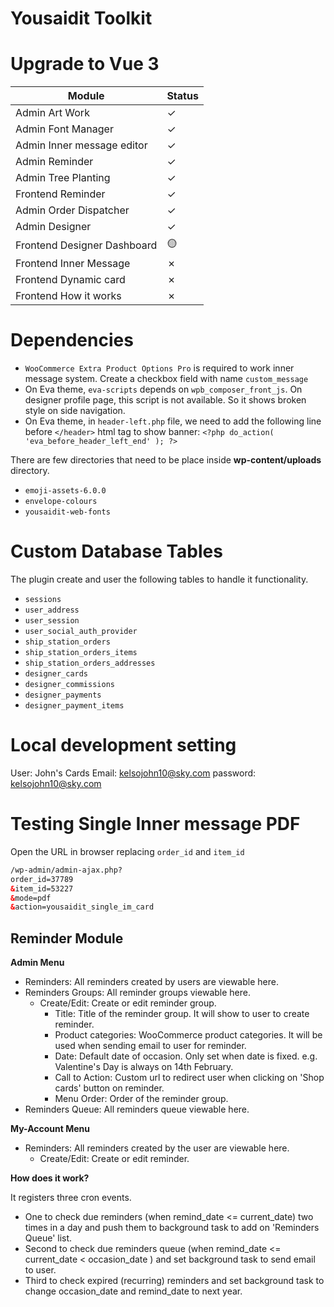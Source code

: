 # Yousaidit Toolkit

# Upgrade to Vue 3

| Module                      | Status  |
|-----------------------------|---------|
| Admin Art Work              | &check; |
| Admin Font Manager          | &check; |
| Admin Inner message editor  | &check; |
| Admin Reminder              | &check; |
| Admin Tree Planting         | &check; |
| Frontend Reminder           | &check; |
| Admin Order Dispatcher      | &check; |
| Admin Designer              | &check; |
| Frontend Designer Dashboard | 🟡      |
| Frontend Inner Message      | &cross; |
| Frontend Dynamic card       | &cross; |
| Frontend How it works       | &cross; |

# Dependencies

* `WooCommerce Extra Product Options Pro` is required to work inner message system. Create a checkbox field with
  name `custom_message`
* On Eva theme, `eva-scripts` depends on `wpb_composer_front_js`. On designer profile page, this script is not
  available. So it shows broken style on side navigation.
* On Eva theme, in `header-left.php` file, we need to add the following line before `</header>` html tag to show banner:
  `<?php do_action( 'eva_before_header_left_end' ); ?>`

There are few directories that need to be place inside **wp-content/uploads** directory.

* `emoji-assets-6.0.0`
* `envelope-colours`
* `yousaidit-web-fonts`

# Custom Database Tables

The plugin create and user the following tables to handle it functionality.

* `sessions`
* `user_address`
* `user_session`
* `user_social_auth_provider`
* `ship_station_orders`
* `ship_station_orders_items`
* `ship_station_orders_addresses`
* `designer_cards`
* `designer_commissions`
* `designer_payments`
* `designer_payment_items`

# Local development setting

User: John's Cards
Email: kelsojohn10@sky.com
password: kelsojohn10@sky.com

# Testing Single Inner message PDF

Open the URL in browser replacing `order_id` and `item_id`

```html
/wp-admin/admin-ajax.php?
order_id=37789
&item_id=53227
&mode=pdf
&action=yousaidit_single_im_card
```

## Reminder Module

**Admin Menu**

* Reminders: All reminders created by users are viewable here.
* Reminders Groups: All reminder groups viewable here.
    * Create/Edit: Create or edit reminder group.
        * Title: Title of the reminder group. It will show to user to create reminder.
        * Product categories: WooCommerce product categories. It will be used when sending email to user for reminder.
        * Date: Default date of occasion. Only set when date is fixed. e.g. Valentine's Day is always on 14th February.
        * Call to Action: Custom url to redirect user when clicking on 'Shop cards' button on reminder.
        * Menu Order: Order of the reminder group.
* Reminders Queue: All reminders queue viewable here.

**My-Account Menu**

* Reminders: All reminders created by the user are viewable here.
    * Create/Edit: Create or edit reminder.

**How does it work?**

It registers three cron events.

* One to check due reminders (when remind_date <= current_date) two times in a day and push them to background task to
  add on 'Reminders Queue' list.
* Second to check due reminders queue (when remind_date <= current_date < occasion_date ) and set background task to
  send email to user.
* Third to check expired (recurring) reminders and set background task to change occasion_date and remind_date to next
  year.
